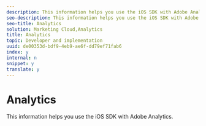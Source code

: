 ```yaml
---
description: This information helps you use the iOS SDK with Adobe Analytics.
seo-description: This information helps you use the iOS SDK with Adobe Analytics.
seo-title: Analytics
solution: Marketing Cloud,Analytics
title: Analytics
topic: Developer and implementation
uuid: de00353d-bdf9-4eb9-ae6f-dd79ef71fab6
index: y
internal: n
snippet: y
translate: y
---
```


# Analytics

This information helps you use the iOS SDK with Adobe Analytics.

